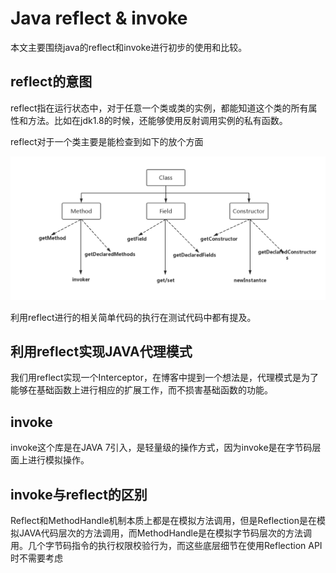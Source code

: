 # Java reflect & invoke

本文主要围绕java的reflect和invoke进行初步的使用和比较。

## reflect的意图

reflect指在运行状态中，对于任意一个类或类的实例，都能知道这个类的所有属性和方法。比如在jdk1.8的时候，还能够使用反射调用实例的私有函数。

reflect对于一个类主要是能检查到如下的放个方面

![reflect-scope](./images/reflect-scope.png)

利用reflect进行的相关简单代码的执行在测试代码中都有提及。

## 利用reflect实现JAVA代理模式

我们用reflect实现一个Interceptor，在博客中提到一个想法是，代理模式是为了能够在基础函数上进行相应的扩展工作，而不损害基础函数的功能。

## invoke

invoke这个库是在JAVA 7引入，是轻量级的操作方式，因为invoke是在字节码层面上进行模拟操作。

## invoke与reflect的区别

Reflect和MethodHandle机制本质上都是在模拟方法调用，但是Reflection是在模拟JAVA代码层次的方法调用，而MethodHandle是在模拟字节码层次的方法调用。几个字节码指令的执行权限校验行为，而这些底层细节在使用Reflection API时不需要考虑



